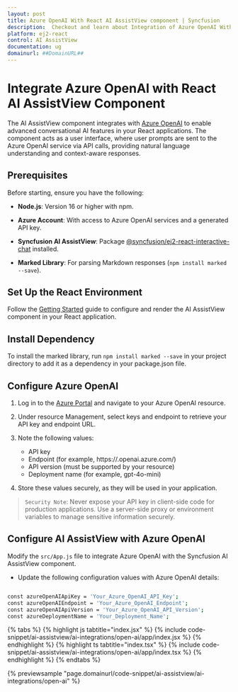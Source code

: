 ```yaml
---
layout: post
title: Azure OpenAI With React AI AssistView component | Syncfusion
description:  Checkout and learn about Integration of Azure OpenAI With React AI AssistView component of Syncfusion Essential JS 2 and more details.
platform: ej2-react
control: AI AssistView
documentation: ug
domainurl: ##DomainURL##
---
```


# Integrate Azure OpenAI with React AI AssistView Component

The AI AssistView component integrates with [Azure OpenAI](https://microsoft.github.io/PartnerResources/skilling/ai-ml-academy/resources/openai) to enable advanced conversational AI features in your React applications. The component acts as a user interface, where user prompts are sent to the Azure OpenAI service via API calls, providing natural language understanding and context-aware responses.

## Prerequisites

Before starting, ensure you have the following:

* **Node.js**: Version 16 or higher with npm.

* **Azure Account**: With access to Azure OpenAI services and a generated API key.

* **Syncfusion AI AssistView**: Package [@syncfusion/ej2-react-interactive-chat](https://www.npmjs.com/package/@syncfusion/ej2-react-interactive-chat) installed.

* **Marked Library**: For parsing Markdown responses (`npm install marked --save`).

## Set Up the React Environment

Follow the [Getting Started](../getting-started) guide to configure and render the AI AssistView component in your React application.

## Install Dependency

To install the marked library, run `npm install marked --save` in your project directory to add it as a dependency in your package.json file.

## Configure Azure OpenAI

1. Log in to the [Azure Portal](https://portal.azure.com/#home) and navigate to your Azure OpenAI resource. 

2. Under resource Management, select keys and endpoint to retrieve your API key and endpoint URL.

3. Note the following values:
   - API key
   - Endpoint (for example, https://<resource-name>.openai.azure.com/)
   - API version (must be supported by your resource)
   - Deployment name (for example, gpt-4o-mini)

4. Store these values securely, as they will be used in your application.

> `Security Note`: Never expose your API key in client-side code for production applications. Use a server-side proxy or environment variables to manage sensitive information securely.

## Configure AI AssistView with Azure OpenAI

Modify the `src/App.js` file to integrate Azure OpenAI with the Syncfusion AI AssistView component. 

* Update the following configuration values with Azure OpenAI details:

```bash

const azureOpenAIApiKey = 'Your_Azure_OpenAI_API_Key';
const azureOpenAIEndpoint = 'Your_Azure_OpenAI_Endpoint';
const azureOpenAIApiVersion = 'Your_Azure_OpenAI_API_Version';
const azureDeploymentName = 'Your_Deployment_Name';

```

{% tabs %}
{% highlight js tabtitle="index.jsx" %}
{% include code-snippet/ai-assistview/ai-integrations/open-ai/app/index.jsx %}
{% endhighlight %}
{% highlight ts tabtitle="index.tsx" %}
{% include code-snippet/ai-assistview/ai-integrations/open-ai/app/index.tsx %}
{% endhighlight %}
{% endtabs %}

{% previewsample "page.domainurl/code-snippet/ai-assistview/ai-integrations/open-ai" %}
